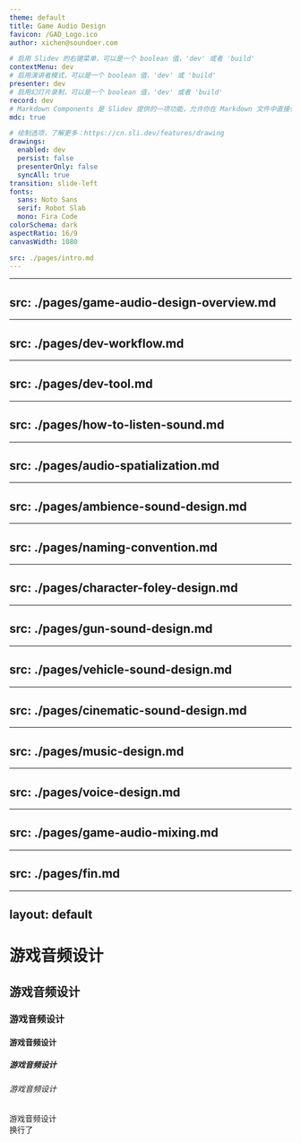 ```yaml
---
theme: default
title: Game Audio Design
favicon: /GAD_Logo.ico
author: xichen@soundoer.com

# 启用 Slidev 的右键菜单，可以是一个 boolean 值，'dev' 或者 'build'
contextMenu: dev
# 启用演讲者模式，可以是一个 boolean 值、'dev' 或 'build'
presenter: dev
# 启用幻灯片录制，可以是一个 boolean 值，'dev' 或者 'build'
record: dev
# Markdown Components 是 Slidev 提供的一项功能，允许你在 Markdown 文件中直接使用 Vue 组件。
mdc: true

# 绘制选项，了解更多：https://cn.sli.dev/features/drawing
drawings:
  enabled: dev
  persist: false
  presenterOnly: false
  syncAll: true
transition: slide-left
fonts:
  sans: Noto Sans
  serif: Robot Slab
  mono: Fira Code
colorSchema: dark
aspectRatio: 16/9
canvasWidth: 1080

src: ./pages/intro.md
---
```


---
src: ./pages/game-audio-design-overview.md
---

---
src: ./pages/dev-workflow.md
---

---
src: ./pages/dev-tool.md
---

---
src: ./pages/how-to-listen-sound.md
---

---
src: ./pages/audio-spatialization.md
---

---
src: ./pages/ambience-sound-design.md
---

---
src: ./pages/naming-convention.md
---

---
src: ./pages/character-foley-design.md
---

---
src: ./pages/gun-sound-design.md
---

---
src: ./pages/vehicle-sound-design.md
---

---
src: ./pages/cinematic-sound-design.md
---

---
src: ./pages/music-design.md
---

---
src: ./pages/voice-design.md
---

---
src: ./pages/game-audio-mixing.md
---



---
src: ./pages/fin.md
---

---
layout: default
---

# 游戏音频设计
## 游戏音频设计
### 游戏音频设计
#### 游戏音频设计
##### 游戏音频设计
###### 游戏音频设计
游戏音频设计  
换行了

<!-- This is a test page -->